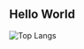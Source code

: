 ## Hello World
![Top Langs](https://github-readme-stats.vercel.app/api/top-langs/?username=oasoobi&layout=compact&theme=transparent&refresh)
